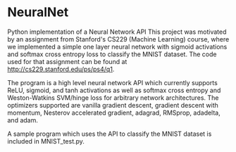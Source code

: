 # NeuralNet
Python implementation of a Neural Network API
This project was motivated by an assignment from Stanford's CS229 (Machine Learning) course, where we implemented a simple one layer neural network with sigmoid activations and softmax cross entropy loss to classify the MNIST dataset. The code used for that assignment can be found at http://cs229.stanford.edu/ps/ps4/q1.

The program is a high level neural network API which currently supports ReLU, sigmoid, and tanh activations as well as softmax cross entropy and Weston-Watkins SVM/hinge loss for arbitrary network architectures. The optimizers supported are vanilla gradient descent, gradient descent with momentum, Nesterov accelerated gradient, adagrad, RMSprop, adadelta, and adam.

A sample program which uses the API to classify the MNIST dataset is included in MNIST_test.py.
